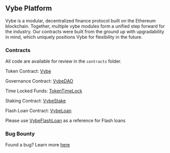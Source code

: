 ## Vybe Platform

Vybe is a modular, decentralized finance protocol built on the Ethereum blockchain. Together, multiple vybe modules form a unified step forward for the industry. Our contracts were built from the ground up with upgradability in mind, which uniquely positions Vybe for flexibility in the future.

### Contracts
All code are available for review in the `contracts` folder.

Token Contract: [Vybe](https://etherscan.io/address/0x3A1c1d1c06bE03cDDC4d3332F7C20e1B37c97CE9)

Governance Contract: [VybeDAO](https://etherscan.io/address/0x9E6a97d3a65BFd1dDC6D15025f985eBc9c8f2b0A)

Time Locked Funds: [TokenTimeLock](https://etherscan.io/address/0x661cedb088918820e6893f01356f8d745010452a)

Staking Contract: [VybeStake](https://etherscan.io/address/0x1Bcc32Ac1C994CE7e9526FbaF95f37AbC0B2EC39)

Flash Loan Contract: [VybeLoan](https://etherscan.io/address/0x382EE41496E0Bb88F046F2C0D1Cf894F8D272BD5)

Please use [VybeFlashLoan](https://github.com/vybetoken/vybe/blob/master/contracts/VybeFlashLoan.sol) as a reference for Flash loans

### Bug Bounty

Found a bug? Learn more [here](https://medium.com/vybetoken/vybe-announces-bug-bounty-de054ae8ec22)
